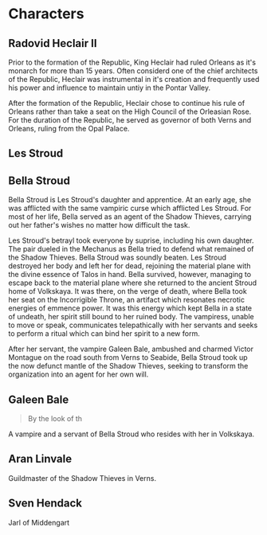 # Characters

## Radovid Heclair II
Prior to the formation of the Republic, King Heclair had ruled Orleans as it's monarch for more than 15 years. Often considerd one of the chief architects of the Republic, Heclair was instrumental in it's creation and frequently used his power and influence to maintain untiy in the Pontar Valley.  

After the formation of the Republic, Heclair chose to continue his rule of Orleans rather than take a seat on the High Council of the Orleasian Rose. For the duration of the Republic, he served as governor of both Verns and Orleans, ruling from the Opal Palace.

## Les Stroud

## Bella Stroud
Bella Stroud is Les Stroud's daughter and apprentice. At an early age, she was afflicted with the same vampiric curse which afflicted Les Stroud. For most of her life, Bella served as an agent of the Shadow Thieves, carrying out her father's wishes no matter how difficult the task.

Les Stroud's betrayl took everyone by suprise, including his own daughter. The pair dueled in the Mechanus as Bella tried to defend what remained of the Shadow Thieves. Bella Stroud was soundly beaten. Les Stroud destroyed her body and left her for dead, rejoining the material plane with the divine essence of Talos in hand. Bella survived, however, managing to escape back to the material plane where she returned to the ancient Stroud home of Volkskaya. It was there, on the verge of death, where Bella took her seat on the Incorrigible Throne, an artifact which resonates necrotic energies of emmence power. It was this energy which kept Bella in a state of undeath, her spirit still bound to her ruined body. The vampiress, unable to move or speak, communicates telepathically with her servants and seeks to perform a ritual which can bind her spirit to a new form.

After her servant, the vampire Galeen Bale, ambushed and charmed Victor Montague on the road south from Verns to Seabide, Bella Stroud took up the now defunct mantle of the Shadow Thieves, seeking to transform the organization into an agent for her own will.

## Galeen Bale
> By the look of th

A vampire and a servant of Bella Stroud who resides with her in Volkskaya.

## Aran Linvale
Guildmaster of the Shadow Thieves in Verns.

## Sven Hendack
Jarl of Middengart